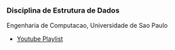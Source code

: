 ### Disciplina de Estrutura de Dados

Engenharia de Computacao, Universidade de Sao Paulo

- [Youtube Playlist](https://www.youtube.com/watch?v=y0B-vQI6Tiw&t=0s&index=2&list=PLxI8Can9yAHf8k8LrUePyj0y3lLpigGcl)



